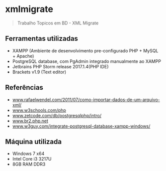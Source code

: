 # xmlmigrate
> Trabalho Topicos em BD - XML Migrate

## **Ferramentas utilizadas**
- XAMPP (Ambiente de desenvolvimento pre-configurado PHP + MySQL + Apache)
- PostgreSQL database, com PgAdmin integrado manualmente ao XAMPP
- Jetbrains PHP Storm release 2017.1.4(PHP IDE)
- Brackets v1.9 (Text editor)

## **Referências**
- www.rafaelwendel.com/2011/07/como-importar-dados-de-um-arquivo-xml/
- www.w3schools.com/php
- www.zetcode.com/db/postgresqlphp/intro/
- www.br2.php.net
- www.w3guy.com/integrate-postgresql-database-xampp-windows/

## **Máquina utilizada**
- Windows 7 x64
- Intel Core i3 3217U
- 8GB RAM DDR3
